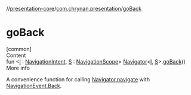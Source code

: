 //[presentation-core](../../index.md)/[com.chrynan.presentation](index.md)/[goBack](go-back.md)



# goBack  
[common]  
Content  
fun <[I](go-back.md) : [NavigationIntent](-navigation-intent/index.md), [S](go-back.md) : [NavigationScope](-navigation-scope/index.md)> [Navigator](-navigator/index.md)<[I](go-back.md), [S](go-back.md)>.[goBack](go-back.md)()  
More info  


A convenience function for calling [Navigator.navigate](-navigator/navigate.md) with [NavigationEvent.Back](-navigation-event/-back/index.md).

  



